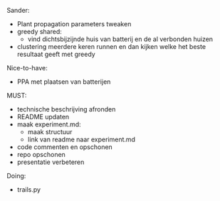 Sander:
- Plant propagation parameters tweaken
- greedy shared:
    - vind dichtsbijzijnde huis van batterij en de al verbonden huizen
- clustering meerdere keren runnen en dan kijken welke het beste resultaat geeft met greedy

Nice-to-have:
- PPA met plaatsen van batterijen

MUST:
- technische beschrijving afronden
- README updaten
- maak experiment.md:
  - maak structuur
  - link van readme naar experiment.md
- code commenten en opschonen
- repo opschonen
- presentatie verbeteren

Doing:
- trails.py 